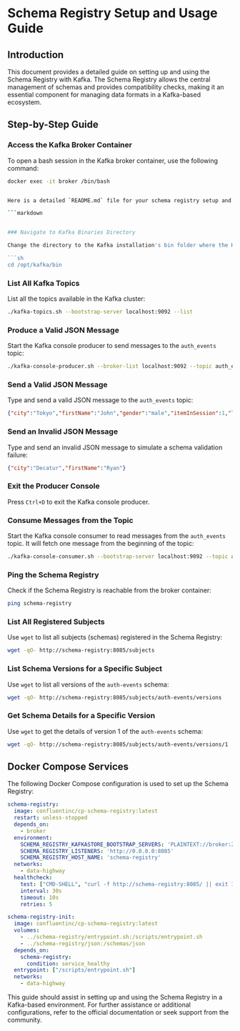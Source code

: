 # Schema Registry Setup and Usage Guide

## Introduction

This document provides a detailed guide on setting up and using the Schema Registry with Kafka. The Schema Registry allows the central management of schemas and provides compatibility checks, making it an essential component for managing data formats in a Kafka-based ecosystem.

## Step-by-Step Guide

### Access the Kafka Broker Container

To open a bash session in the Kafka broker container, use the following command:

```sh
docker exec -it broker /bin/bash


Here is a detailed `README.md` file for your schema registry setup and usage guide in a technical writing style:

```markdown


### Navigate to Kafka Binaries Directory

Change the directory to the Kafka installation's bin folder where the Kafka scripts are located:

```sh
cd /opt/kafka/bin
```

### List All Kafka Topics

List all the topics available in the Kafka cluster:

```sh
./kafka-topics.sh --bootstrap-server localhost:9092 --list
```

### Produce a Valid JSON Message

Start the Kafka console producer to send messages to the `auth_events` topic:

```sh
./kafka-console-producer.sh --broker-list localhost:9092 --topic auth_events
```

### Send a Valid JSON Message

Type and send a valid JSON message to the `auth_events` topic:

```json
{"city":"Tokyo","firstName":"John","gender":"male","itemInSession":1,"lastName":"Doe","lat":35.6895,"level":"free","lon":139.6917,"registration":1582605074,"sessionId":123,"state":"Tokyo","success":true,"ts":1582605074,"userAgent":"Mozilla/5.0","userId":1,"zip":"100-0001"}
```

### Send an Invalid JSON Message

Type and send an invalid JSON message to simulate a schema validation failure:

```json
{"city":"Decatur","firstName":"Ryan"}
```

### Exit the Producer Console

Press `Ctrl+D` to exit the Kafka console producer.

### Consume Messages from the Topic

Start the Kafka console consumer to read messages from the `auth_events` topic. It will fetch one message from the beginning of the topic:

```sh
./kafka-console-consumer.sh --bootstrap-server localhost:9092 --topic auth_events --from-beginning --max-messages 1
```

### Ping the Schema Registry

Check if the Schema Registry is reachable from the broker container:

```sh
ping schema-registry
```

### List All Registered Subjects

Use `wget` to list all subjects (schemas) registered in the Schema Registry:

```sh
wget -qO- http://schema-registry:8085/subjects
```

### List Schema Versions for a Specific Subject

Use `wget` to list all versions of the `auth-events` schema:

```sh
wget -qO- http://schema-registry:8085/subjects/auth-events/versions
```

### Get Schema Details for a Specific Version

Use `wget` to get the details of version 1 of the `auth-events` schema:

```sh
wget -qO- http://schema-registry:8085/subjects/auth-events/versions/1
```

## Docker Compose Services

The following Docker Compose configuration is used to set up the Schema Registry:

```yaml
schema-registry:
  image: confluentinc/cp-schema-registry:latest
  restart: unless-stopped
  depends_on:
    - broker
  environment:
    SCHEMA_REGISTRY_KAFKASTORE_BOOTSTRAP_SERVERS: 'PLAINTEXT://broker:29092'
    SCHEMA_REGISTRY_LISTENERS: 'http://0.0.0.0:8085'
    SCHEMA_REGISTRY_HOST_NAME: 'schema-registry'
  networks:
    - data-highway
  healthcheck:
    test: ["CMD-SHELL", "curl -f http://schema-registry:8085/ || exit 1"]
    interval: 30s
    timeout: 10s
    retries: 5

schema-registry-init:
  image: confluentinc/cp-schema-registry:latest
  volumes:
    - ../schema-registry/entrypoint.sh:/scripts/entrypoint.sh
    - ../schema-registry/json:/schemas/json
  depends_on:
    schema-registry:
      condition: service_healthy
  entrypoint: ["/scripts/entrypoint.sh"]
  networks:
    - data-highway
```

This guide should assist in setting up and using the Schema Registry in a Kafka-based environment. 
For further assistance or additional configurations, refer to the official documentation or seek support from the community.
